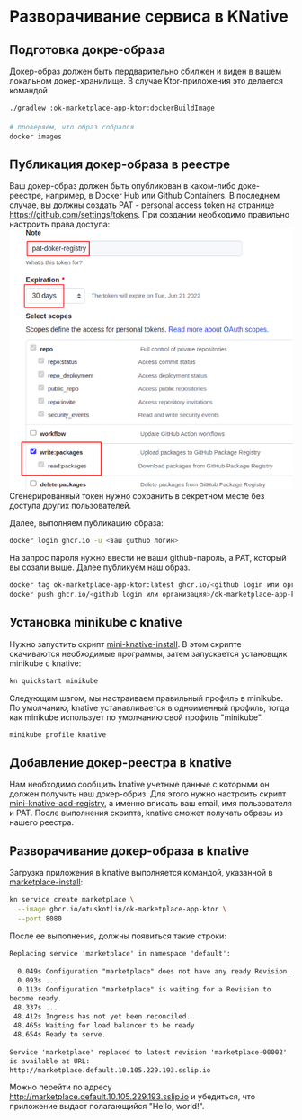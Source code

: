 # Разворачивание сервиса в KNative

## Подготовка докре-образа

Докер-образ должен быть пердварительно сбилжен и виден в вашем локальном докер-хранилище. В случае Ktor-приложения это
делается командой

```bash
./gradlew :ok-marketplace-app-ktor:dockerBuildImage

# проверяем, что образ собрался
docker images
```

## Публикация докер-образа в реестре

Ваш докер-образ должен быть опубликован в каком-либо доке-реестре, например, в Docker Hub или Github Containers. В
последнем случае, вы должны создать PAT - personal access token на странице https://github.com/settings/tokens. При
создании необходимо правильно настроить права доступа:
![pat settings](pat-settings.png)
Сгенерированный токен нужно сохранить в секретном месте без доступа других пользователей.

Далее, выполняем публикацию образа:

```bash
docker login ghcr.io -u <ваш guthub логин>
```

На запрос пароля нужно ввести не ваши github-пароль, а PAT, который вы созали выше. Далее публикуем наш образ.

```bash
docker tag ok-marketplace-app-ktor:latest ghcr.io/<github login или организация>/ok-marketplace-app-ktor:latest
docker push ghcr.io/<github login или организация>/ok-marketplace-app-ktor:latest 
```

## Установка minikube с knative

Нужно запустить скрипт [mini-knative-install](./mini-knative-install). В этом скрипте скачиваются необходимые программы,
затем запускается установщик minikube с knative:

```bash
kn quickstart minikube
```

Следующим шагом, мы настраиваем правильный профиль в minikube. По умолчанию, knative устанавливается в одноименный
профиль, тогда как minikube использует по умолчанию свой профиль "minikube".

```bash
minikube profile knative
```

## Добавление докер-реестра в knative

Нам необходимо сообщить knative учетные данные с которыми он должен получить наш докер-обриз. Для этого нужно настроить
скрипт [mini-knative-add-registry](mini-knative-add-registry), а именно вписать ваш email, имя пользователя и PAT. После
выполнения скрипта, knative сможет получать образы из нашего реестра.

## Разворачивание докер-образа в knative

Загрузка приложения в knative выполняется командой, указанной в [marketplace-install](marketplace-install):

```bash
kn service create marketplace \
  --image ghcr.io/otuskotlin/ok-marketplace-app-ktor \
  --port 8080
```

После ее выполнения, должны появиться такие строки:

```
Replacing service 'marketplace' in namespace 'default':

  0.049s Configuration "marketplace" does not have any ready Revision.
  0.093s ...
  0.113s Configuration "marketplace" is waiting for a Revision to become ready.
 48.337s ...
 48.412s Ingress has not yet been reconciled.
 48.465s Waiting for load balancer to be ready
 48.654s Ready to serve.

Service 'marketplace' replaced to latest revision 'marketplace-00002' is available at URL:
http://marketplace.default.10.105.229.193.sslip.io
```

Можно перейти по адресу http://marketplace.default.10.105.229.193.sslip.io и убедиться, что приложение выдаст
полагающийся "Hello, world!". 
